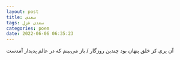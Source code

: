 ```yaml
---
layout: post
title: سعدی
tags: سعدی غزل
categories: poem
date: 2022-06-06 06:35:23
---
```


آن پری کز خلق پنهان بود چندین روزگار / باز می‌بینم که در عالم پدیدار آمدست
